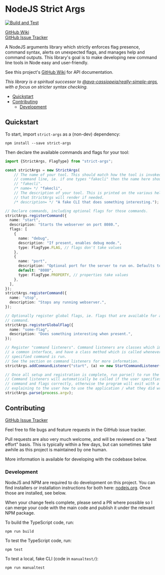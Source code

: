 # NodeJS Strict Args

[![Build and Test](https://github.com/ava-cassiopeia/strict-args/actions/workflows/build_and_test.yml/badge.svg?branch=main)](https://github.com/ava-cassiopeia/strict-args/actions/workflows/build_and_test.yml)

[GitHub Wiki](https://github.com/ava-cassiopeia/strict-args/wiki) \
[GitHub Issue Tracker](https://github.com/ava-cassiopeia/strict-args/issues)

A NodeJS arguments library which strictly enforces flag presence, command
syntax, alerts on unexpected flags, and manages help and command outputs. This
library's goal is to make developing new command line tools in Node easy and
user-friendly.

See this project's
[GitHub Wiki](https://github.com/ava-cassiopeia/strict-args/wiki) for API
documentation.

_This library is a spiritual successor to
[@ava-cassiopeia/really-simple-args](https://github.com/ava-cassiopeia/really-simple-args),
with a focus on stricter syntax checking._

<!-- TOC depthfrom:2 -->

- [Quickstart](#quickstart)
- [Contributing](#contributing)
  - [Development](#development)

<!-- /TOC -->

## Quickstart

To start, import `strict-args` as a (non-dev) dependency:

```shell
npm install --save strict-args
```

Then declare the available commands and flags for your tool:

```typescript
import {StrictArgs, FlagType} from "strict-args";

const strictArgs = new StrictArgs(
    // The name of your tool. This should match how the tool is invoked in the
    // command line, ie. if one types "fakecli" then the name here should be
    // "fakecli".
    /* name= */ "fakecli",
    // The description of your tool. This is printed on the various help screens
    // that StrictArgs will render if needed.
    /* description= */ "A fake CLI that does something interesting.");

// Declare commands, including optional flags for those commands.
strictArgs.registerCommand({
  name: "start",
  description: "Starts the webserver on port 8080.",
  flags: [
    {
      name: "debug",
      description: "If present, enables debug mode.",
      type: FlagType.FLAG, // flags don't take values
    },
    {
      name: "port",
      description: "Optional port for the server to run on. Defaults to 8080.",
      default: "8080",
      type: FlagType.PROPERTY, // properties take values
    },
  ],
});
strictArgs.registerCommand({
  name: "stop",
  description: "Stops any running webserver.",
});

// Optionally register global flags, ie. flags that are available for any
// command.
strictArgs.registerGlobalFlag({
  name: "some-flag",
  description: "Does something interesting when present.",
});

// Register "command listeners". Command listeners are classes which implement
// a common interface, and have a class method which is called whenever the
// specified command is run.
// See the section on command listeners for more information.
strictArgs.addCommandListener("start", (a) => new StartCommandListener(a));

// Once all setup and registration is complete, run parse() to run the program.
// Command listeners will automatically be called if the user specifies a
// command and flags correctly, otherwise the program will exit with a message
// explaining to the user how to use the application / what they did wrong.
strictArgs.parse(process.argv);
```

## Contributing

[GitHub Issue Tracker](https://github.com/ava-cassiopeia/strict-args/issues)

Feel free to file bugs and feature requests in the GitHub issue tracker.

Pull requests are also very much welcome, and will be reviewed on a "best
effort" basis. This is typically within a few days, but can sometimes take
awhile as this project is maintained by one human.

More information is available for developing with the codebase below.

### Development

NodeJS and NPM are required to do development on this project. You can find
installers or installation instructions for both here:
[nodejs.org](https://nodejs.org). Once those are installed, see below.

When your change feels complete, please send a PR where possible so I can merge
your code with the main code and publish it under the relevant NPM package.

To build the TypeScript code, run:

```shell
npm run build
```

To test the TypeScript code, run:

```shell
npm test
```

To test a local, fake CLI (code in `manualtest/`):

```shell
npm run manualtest
```

